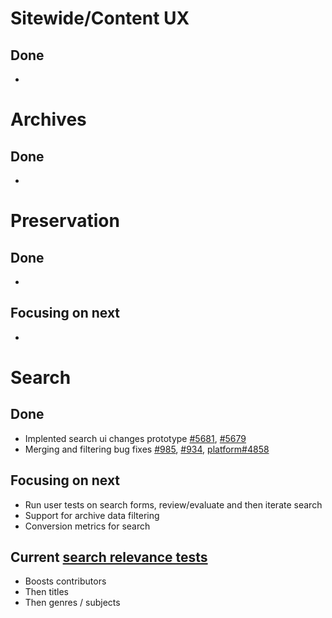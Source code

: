 # Sitewide/Content UX
## Done
- 

# Archives
## Done
- 



# Preservation 
## Done
-	

## Focusing on next
-	


# Search
## Done
-	Implented search ui changes prototype [#5681](https://github.com/wellcomecollection/wellcomecollection.org/issues/5681), [#5679](https://github.com/wellcomecollection/wellcomecollection.org/issues/5679)
-	Merging and filtering bug fixes [#985](https://github.com/wellcomecollection/catalogue/issues/985), [#934](https://github.com/wellcomecollection/catalogue/issues/934), [platform#4858](https://github.com/wellcomecollection/platform/issues/4858)


## Focusing on next
-	Run user tests on search forms, review/evaluate and then iterate search
-	Support for archive data filtering
-	Conversion metrics for search

## Current [search relevance tests](https://docs.wellcomecollection.org/catalogue/search/tests)
- Boosts contributors
- Then titles
- Then genres / subjects
